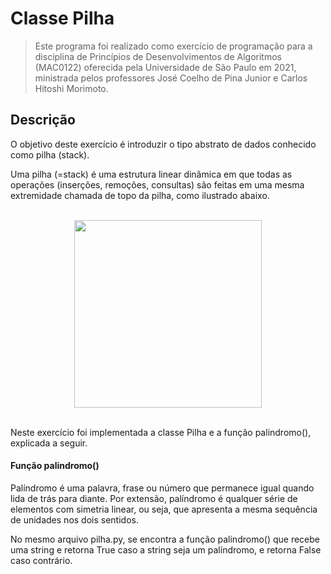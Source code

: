 # Classe Pilha

> Este programa foi realizado como exercício de programação para a disciplina de Princípios de Desenvolvimentos de Algoritmos (MAC0122) oferecida pela Universidade de São Paulo em 2021, ministrada pelos professores José Coelho de Pina Junior e Carlos Hitoshi Morimoto.

## Descrição

O objetivo deste exercício é introduzir o tipo abstrato de dados conhecido como pilha (stack). 

Uma pilha (=stack) é uma estrutura linear dinâmica em que todas as operações (inserções, remoções, consultas) são feitas em uma mesma extremidade chamada de topo da pilha, como ilustrado abaixo.

<br>
<div align="center"> <img src="https://user-images.githubusercontent.com/101532054/184047895-c7cc34e5-550d-409b-a707-6546a8076f15.png" width="300px"> </div>
<br>

Neste exercício foi implementada a classe Pilha e a função palindromo(), explicada a seguir.

#### Função palindromo()

Palíndromo é uma palavra, frase ou número que permanece igual quando lida de trás para diante. Por extensão, palíndromo é qualquer série de elementos com simetria linear, ou seja, que apresenta a mesma sequência de unidades nos dois sentidos.

No mesmo arquivo pilha.py, se encontra a função palindromo() que recebe uma string e retorna True caso a string seja um palíndromo, e retorna False caso contrário. 

